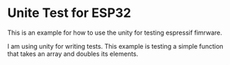 # Unite Test for ESP32

This is an example for how to use the unity for testing espressif fimrware.

I am using unity for writing tests. This example is testing a simple function
that takes an array and doubles its elements.

